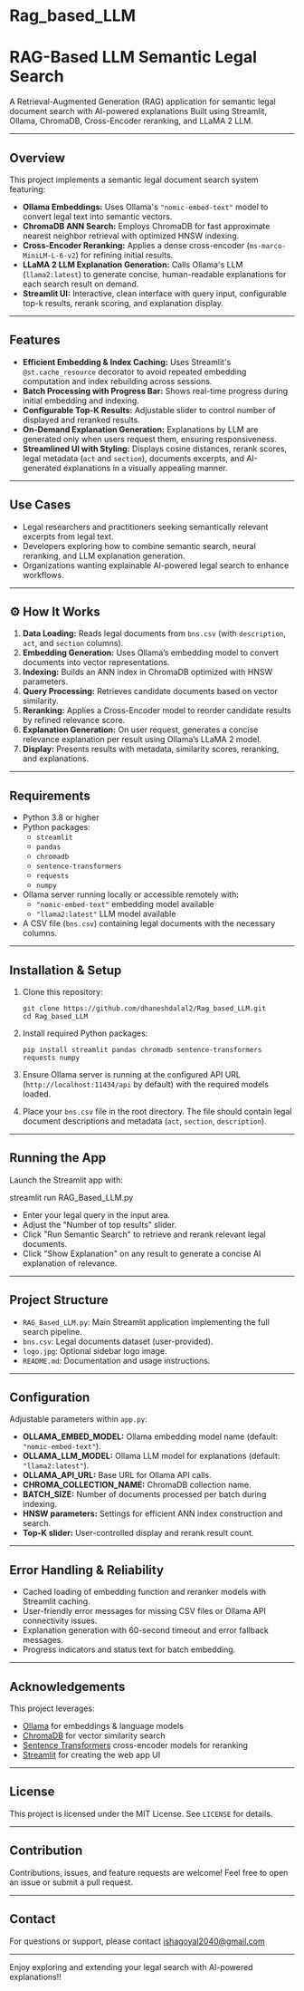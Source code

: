 # Rag_based_LLM

# RAG-Based LLM Semantic Legal Search

A Retrieval-Augmented Generation (RAG) application for semantic legal document search with AI-powered explanations
Built using Streamlit, Ollama, ChromaDB, Cross-Encoder reranking, and LLaMA 2 LLM.

---

## Overview

This project implements a semantic legal document search system featuring:

- **Ollama Embeddings:** Uses Ollama's `"nomic-embed-text"` model to convert legal text into semantic vectors.
- **ChromaDB ANN Search:** Employs ChromaDB for fast approximate nearest neighbor retrieval with optimized HNSW indexing.
- **Cross-Encoder Reranking:** Applies a dense cross-encoder (`ms-marco-MiniLM-L-6-v2`) for refining initial results.
- **LLaMA 2 LLM Explanation Generation:** Calls Ollama's LLM (`llama2:latest`) to generate concise, human-readable explanations for each search result on demand.
- **Streamlit UI:** Interactive, clean interface with query input, configurable top-k results, rerank scoring, and explanation display.

---

##  Features

- **Efficient Embedding & Index Caching:** Uses Streamlit's `@st.cache_resource` decorator to avoid repeated embedding computation and index rebuilding across sessions.
- **Batch Processing with Progress Bar:** Shows real-time progress during initial embedding and indexing.
- **Configurable Top-K Results:** Adjustable slider to control number of displayed and reranked results.
- **On-Demand Explanation Generation:** Explanations by LLM are generated only when users request them, ensuring responsiveness.
- **Streamlined UI with Styling:** Displays cosine distances, rerank scores, legal metadata (`act` and `section`), documents excerpts, and AI-generated explanations in a visually appealing manner.

---

##  Use Cases

- Legal researchers and practitioners seeking semantically relevant excerpts from legal text.
- Developers exploring how to combine semantic search, neural reranking, and LLM explanation generation.
- Organizations wanting explainable AI-powered legal search to enhance workflows.

---

## ⚙️ How It Works

1. **Data Loading:** Reads legal documents from `bns.csv` (with `description`, `act`, and `section` columns).
2. **Embedding Generation:** Uses Ollama’s embedding model to convert documents into vector representations.
3. **Indexing:** Builds an ANN index in ChromaDB optimized with HNSW parameters.
4. **Query Processing:** Retrieves candidate documents based on vector similarity.
5. **Reranking:** Applies a Cross-Encoder model to reorder candidate results by refined relevance score.
6. **Explanation Generation:** On user request, generates a concise relevance explanation per result using Ollama’s LLaMA 2 model.
7. **Display:** Presents results with metadata, similarity scores, reranking, and explanations.

---

##  Requirements

- Python 3.8 or higher
- Python packages:
  - `streamlit`
  - `pandas`
  - `chromadb`
  - `sentence-transformers`
  - `requests`
  - `numpy`
- Ollama server running locally or accessible remotely with:
  - `"nomic-embed-text"` embedding model available
  - `"llama2:latest"` LLM model available
- A CSV file (`bns.csv`) containing legal documents with the necessary columns.

---

##  Installation & Setup

1. Clone this repository:
    ```
    git clone https://github.com/dhaneshdalal2/Rag_based_LLM.git
    cd Rag_based_LLM
    ```

2. Install required Python packages:
    ```
    pip install streamlit pandas chromadb sentence-transformers requests numpy
    ```

3. Ensure Ollama server is running at the configured API URL (`http://localhost:11434/api` by default) with the required models loaded.

4. Place your `bns.csv` file in the root directory. The file should contain legal document descriptions and metadata (`act`, `section`, `description`).

---

##  Running the App

Launch the Streamlit app with:

streamlit run RAG_Based_LLM.py


- Enter your legal query in the input area.
- Adjust the "Number of top results" slider.
- Click "Run Semantic Search" to retrieve and rerank relevant legal documents.
- Click "Show Explanation" on any result to generate a concise AI explanation of relevance.

---

## Project Structure

- `RAG_Based_LLM.py`: Main Streamlit application implementing the full search pipeline.
- `bns.csv`: Legal documents dataset (user-provided).
- `logo.jpg`: Optional sidebar logo image.
- `README.md`: Documentation and usage instructions.

---

## Configuration

Adjustable parameters within `app.py`:

- **OLLAMA_EMBED_MODEL:** Ollama embedding model name (default: `"nomic-embed-text"`).
- **OLLAMA_LLM_MODEL:** Ollama LLM model for explanations (default: `"llama2:latest"`).
- **OLLAMA_API_URL:** Base URL for Ollama API calls.
- **CHROMA_COLLECTION_NAME:** ChromaDB collection name.
- **BATCH_SIZE:** Number of documents processed per batch during indexing.
- **HNSW parameters:** Settings for efficient ANN index construction and search.
- **Top-K slider:** User-controlled display and rerank result count.

---

## Error Handling & Reliability

- Cached loading of embedding function and reranker models with Streamlit caching.
- User-friendly error messages for missing CSV files or Ollama API connectivity issues.
- Explanation generation with 60-second timeout and error fallback messages.
- Progress indicators and status text for batch embedding.

---

## Acknowledgements

This project leverages:

- [Ollama](https://ollama.com) for embeddings & language models
- [ChromaDB](https://chroma.com) for vector similarity search
- [Sentence Transformers](https://www.sbert.net) cross-encoder models for reranking
- [Streamlit](https://streamlit.io) for creating the web app UI

---

## License

This project is licensed under the MIT License. See `LICENSE` for details.

---

## Contribution

Contributions, issues, and feature requests are welcome! Feel free to open an issue or submit a pull request.

---

## Contact

For questions or support, please contact ishagoyal2040@gmail.com

---

Enjoy exploring and extending your legal search with AI-powered explanations!!






